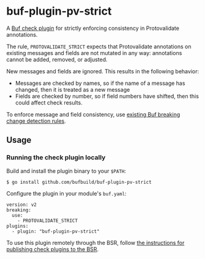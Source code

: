 # buf-plugin-pv-strict

A [Buf check plugin](https://buf.build/docs/cli/buf-plugins/) for strictly enforcing consistency
in Protovalidate annotations.

The rule, `PROTOVALIDATE_STRICT` expects that Protovalidate annotations on existing messages
and fields are not mutated in any way: annotations cannot be added, removed, or adjusted.

New messages and fields are ignored. This results in the following behavior:
- Messages are checked by names, so if the name of a message has changed, then it is treated
  as a new message
- Fields are checked by number, so if field numbers have shifted, then this could affect
  check results.

To enforce message and field consistency, use [existing Buf breaking change detection rules](https://buf.build/docs/breaking/rules/).

## Usage

### Running the check plugin locally

Build and install the plugin binary to your `$PATH`:

```
$ go install github.com/bufbuild/buf-plugin-pv-strict
```

Configure the plugin in your module's `buf.yaml`:

```
version: v2
breaking:
  use:
    - PROTOVALIDATE_STRICT
plugins:
  - plugin: "buf-plugin-pv-strict"
```

To use this plugin remotely through the BSR, follow [the instructions for publishing check plugins to the BSR](https://buf.build/docs/cli/buf-plugins/publish/).
